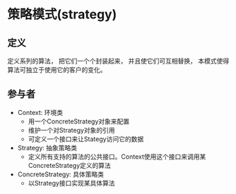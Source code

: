 # 策略模式(strategy)



## 定义

定义系列的算法， 把它们一个个封装起来， 并且使它们可互相替换， 本模式使得算法可独立于使用它的客户的变化。



## 参与者

- Context: 环境类
  - 用一个ConcreteStrategy对象来配置
  - 维护一个对Strategy对象的引用
  - 可定义一个接口来让Stategy访问它的数据
- Strategy: 抽象策略类
  - 定义所有支持的算法的公共接口。Context使用这个接口来调用某ConcreteStrategy定义的算法
- ConcreteStrategy: 具体策略类
  - 以Strategy接口实现某具体算法